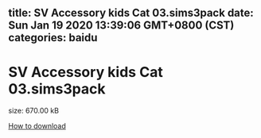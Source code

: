 
title: SV Accessory kids Cat 03.sims3pack
date: Sun Jan 19 2020 13:39:06 GMT+0800 (CST)    
categories: baidu
---

# SV Accessory kids Cat 03.sims3pack
size: 670.00 kB
 
 

[How to download](https://bpcam.bemobtrk.com/go/2ceec3aa-1ca2-46d6-b9ff-aaa5c184517c?jno=772)